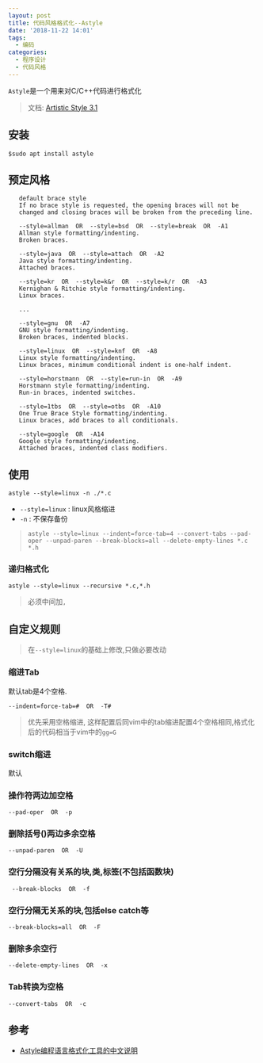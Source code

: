 ```yaml
---
layout: post
title: 代码风格格式化--Astyle
date: '2018-11-22 14:01'
tags:
  - 编码
categories:
  - 程序设计
  - 代码风格
---
```


`Astyle`是一个用来对C/C++代码进行格式化
>文档: [Artistic Style 3.1](http://astyle.sourceforge.net/astyle.html)

<!--more-->


## 安装

```
$sudo apt install astyle
```

## 预定风格


```
   default brace style
   If no brace style is requested, the opening braces will not be
   changed and closing braces will be broken from the preceding line.

   --style=allman  OR  --style=bsd  OR  --style=break  OR  -A1
   Allman style formatting/indenting.
   Broken braces.

   --style=java  OR  --style=attach  OR  -A2
   Java style formatting/indenting.
   Attached braces.

   --style=kr  OR  --style=k&r  OR  --style=k/r  OR  -A3
   Kernighan & Ritchie style formatting/indenting.
   Linux braces.

   ...

   --style=gnu  OR  -A7
   GNU style formatting/indenting.
   Broken braces, indented blocks.

   --style=linux  OR  --style=knf  OR  -A8
   Linux style formatting/indenting.
   Linux braces, minimum conditional indent is one-half indent.

   --style=horstmann  OR  --style=run-in  OR  -A9
   Horstmann style formatting/indenting.
   Run-in braces, indented switches.

   --style=1tbs  OR  --style=otbs  OR  -A10
   One True Brace Style formatting/indenting.
   Linux braces, add braces to all conditionals.

   --style=google  OR  -A14
   Google style formatting/indenting.
   Attached braces, indented class modifiers.
```

## 使用

```
astyle --style=linux -n ./*.c
```
- `--style=linux` : linux风格缩进
- `-n` : 不保存备份


>```
>astyle --style=linux --indent=force-tab=4 --convert-tabs --pad-oper --unpad-paren --break-blocks=all --delete-empty-lines *.c *.h
>```

### 递归格式化

```
astyle --style=linux --recursive *.c,*.h
```
> 必须中间加`,`

## 自定义规则

>在`--style=linux`的基础上修改,只做必要改动

### 缩进Tab

默认tab是4个空格.

```
--indent=force-tab=#  OR  -T#
```
> 优先采用空格缩进, 这样配置后同vim中的tab缩进配置4个空格相同,格式化后的代码相当于vim中的`gg=G`

### switch缩进

默认

### 操作符两边加空格
```
--pad-oper  OR  -p
```
### 删除括号()两边多余空格
```
--unpad-paren  OR  -U
```
### 空行分隔没有关系的块,类,标签(不包括函数块)
```
 --break-blocks  OR  -f
```
### 空行分隔无关系的块,包括else catch等
```
--break-blocks=all  OR  -F
```
### 删除多余空行
```
--delete-empty-lines  OR  -x
```
### Tab转换为空格
```
--convert-tabs  OR  -c
```

## 参考

* [Astyle编程语言格式化工具的中文说明](http://www.cnblogs.com/tfanalysis/articles/4874793.html)
